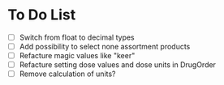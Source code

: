 # To Do List

* [ ] Switch from float to decimal types
* [ ] Add possibility to select none assortment products
* [ ] Refacture magic values like "keer"
* [ ] Refacture setting dose values and dose units in DrugOrder
* [ ] Remove calculation of units?
